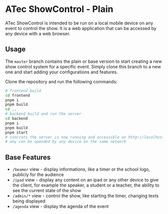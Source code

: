 # ATec ShowControl - Plain

ATec ShowControl is intended to be run on a local mobile device on any event to control the show.
It is a web application that can be accessed by any device with a web browser.

## Usage

The `master` branch contains the plain or base version to start creating a new show control system for a specific event.
Simply clone this branch to a new one and start adding your configurations and features.

Clone the repository and run the following commands:

```bash
# frontend build
cd frontend
pnpm i
pnpm build
cd ..
# backend build and run the server
cd backend
pnpm i
pnpm build
pnpm start
# concrats the server is now running and accessible on http://localhost:3002 
# any can be opended by any device on the same network
```

## Base Features

-   `/beamer` view - display informations, like a timer or the school logo, publicly for the audience
-   `/ipad` view - display any content on an ipad or any other device to give the client, for example the speaker, a student or a teacher, the ability to see the current state of the show
-   `/admin/*` view - control the show, like starting the timer, changing texts being displayed
-   `/agenda` view - display the agenda of the event
